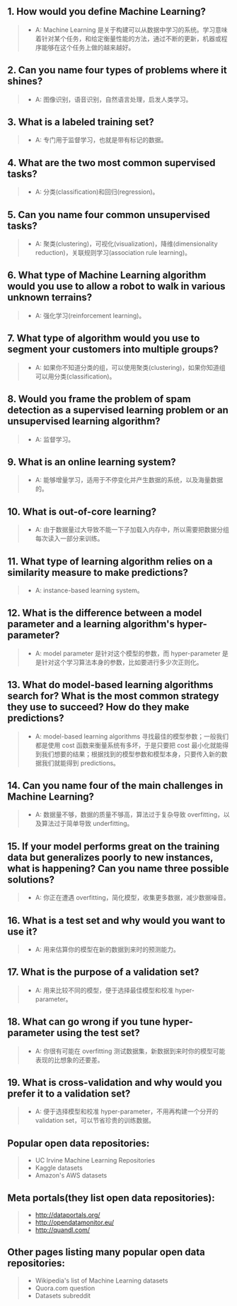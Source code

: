 ## 1. How would you define Machine Learning?
> * A: Machine Learning 是关于构建可以从数据中学习的系统。学习意味着针对某个任务，和给定衡量性能的方法，通过不断的更新，机器或程序能够在这个任务上做的越来越好。
## 2. Can you name four types of problems where it shines?
> * A: 图像识别，语音识别，自然语言处理，启发人类学习。
## 3. What is a labeled training set?
> * A: 专门用于监督学习，也就是带有标记的数据。
## 4. What are the two most common supervised tasks?
> * A: 分类(classification)和回归(regression)。
## 5. Can you name four common unsupervised tasks?
> * A: 聚类(clustering)，可视化(visualization)，降维(dimensionality reduction)，关联规则学习(association rule learning)。
## 6. What type of Machine Learning algorithm would you use to allow a robot to walk in various unknown terrains?
> * A: 强化学习(reinforcement learning)。
## 7. What type of algorithm would you use to segment your customers into multiple groups?
> * A: 如果你不知道分类的组，可以使用聚类(clustering)，如果你知道组可以用分类(classification)。
## 8. Would you frame the problem of spam detection as a supervised learning problem or an unsupervised learning algorithm?
> * A: 监督学习。
## 9. What is an online learning system?
> * A: 能够增量学习，适用于不停变化并产生数据的系统，以及海量数据的。
## 10. What is out-of-core learning?
> * A: 由于数据量过大导致不能一下子加载入内存中，所以需要把数据分组每次读入一部分来训练。
## 11. What type of learning algorithm relies on a similarity measure to make predictions?
> * A: instance-based learning system。
## 12. What is the difference between a model parameter and a learning algorithm's hyper-parameter?
> * A: model parameter 是针对这个模型的参数，而 hyper-parameter 是是针对这个学习算法本身的参数，比如要进行多少次正则化。
## 13. What do model-based learning algorithms search for? What is the most common strategy they use to succeed? How do they make predictions?
> * A: model-based learning algorithms 寻找最佳的模型参数；一般我们都是使用 cost 函数来衡量系统有多坏，于是只要把 cost 最小化就能得到我们想要的结果；根据找到的模型参数和模型本身，只要传入新的数据我们就能得到 predictions。
## 14. Can you name four of the main challenges in Machine Learning?
> * A: 数据量不够，数据的质量不够高，算法过于复杂导致 overfitting，以及算法过于简单导致 underfitting。
## 15. If your model performs great on the training data but generalizes poorly to new instances, what is happening? Can you name three possible solutions?
> * A: 你正在遭遇 overfitting，简化模型，收集更多数据，减少数据噪音。
## 16. What is a test set and why would you want to use it?
> * A: 用来估算你的模型在新的数据到来时的预测能力。
## 17. What is the purpose of a validation set?
> * A: 用来比较不同的模型，便于选择最佳模型和校准 hyper-parameter。
## 18. What can go wrong if you tune hyper-parameter using the test set?
> * A: 你很有可能在 overfitting 测试数据集，新数据到来时你的模型可能表现的比想象的还要差。
## 19. What is cross-validation and why would you prefer it to a validation set?
> * A: 便于选择模型和校准 hyper-parameter，不用再构建一个分开的 validation set，可以节省珍贵的训练数据。

## Popular open data repositories:
> * UC Irvine Machine Learning Repositories
> * Kaggle datasets
> * Amazon's AWS datasets

## Meta portals(they list open data repositories):
> * http://dataportals.org/
> * http://opendatamonitor.eu/
> * http://quandl.com/

## Other pages listing many popular open data repositories:
> * Wikipedia's list of Machine Learning datasets
> * Quora.com question
> * Datasets subreddit

